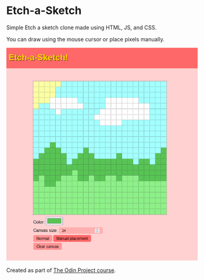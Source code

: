 # Etch-a-Sketch

Simple Etch a sketch clone made using HTML, JS, and CSS.

You can draw using the mouse cursor or place pixels manually.

![Image of the website with a picture of a landscape drawn on the canvas](./images/image_sample.PNG)

Created as part of [The Odin Project course](https://www.theodinproject.com/).